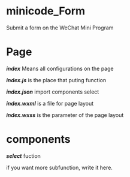 # minicode_Form

Submit a form on the WeChat Mini Program
# Page

***index*** Means all configurations on the page 

***index.js*** is the place that puting function

***index.json*** import components select

***index.wxml*** is a file for page layout

***index.wxss*** is the parameter of the page layout

# components

***select*** fuction

if you want more subfunction, write it here.
